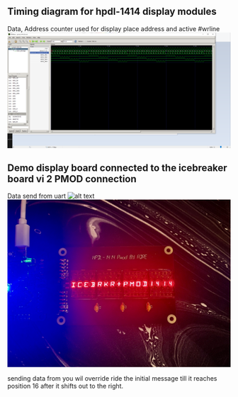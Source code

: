 ## Timing diagram for hpdl-1414 display modules 
Data, 
Address counter used for display  place address  and active #wrline 
![alt text](PMOD_1414/Capture.PNG)
## Demo display board connected to the icebreaker board vi 2 PMOD connection
Data send from uart 
![alt text](IMG_6134.jpeg)
![alt text](IMG_6135.jpeg)

sending data from you wil override ride the initial message till it reaches position 16 after it shifts out to the right. 